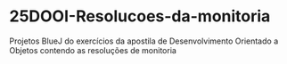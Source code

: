 # 25DOOI-Resolucoes-da-monitoria
Projetos BlueJ do exercícios da apostila de Desenvolvimento Orientado a Objetos contendo as resoluções de monitoria
